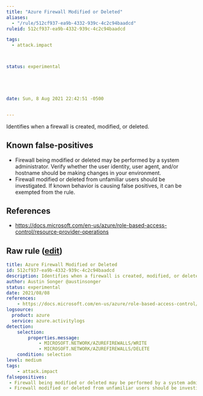 ```yaml
---
title: "Azure Firewall Modified or Deleted"
aliases:
  - "/rule/512cf937-ea9b-4332-939c-4c2c94baadcd"
ruleid: 512cf937-ea9b-4332-939c-4c2c94baadcd

tags:
  - attack.impact



status: experimental





date: Sun, 8 Aug 2021 22:42:51 -0500


---
```


Identifies when a firewall is created, modified, or deleted.

<!--more-->


## Known false-positives

* Firewall being modified or deleted may be performed by a system administrator. Verify whether the user identity, user agent, and/or hostname should be making changes in your environment.
* Firewall modified or deleted from unfamiliar users should be investigated. If known behavior is causing false positives, it can be exempted from the rule.



## References

* https://docs.microsoft.com/en-us/azure/role-based-access-control/resource-provider-operations


## Raw rule ([edit](https://github.com/SigmaHQ/sigma/edit/master/rules/cloud/azure/azure_firewall_modified_or_deleted.yml))
```yaml
title: Azure Firewall Modified or Deleted
id: 512cf937-ea9b-4332-939c-4c2c94baadcd
description: Identifies when a firewall is created, modified, or deleted.
author: Austin Songer @austinsonger
status: experimental
date: 2021/08/08
references:
    - https://docs.microsoft.com/en-us/azure/role-based-access-control/resource-provider-operations
logsource:
  product: azure
  service: azure.activitylogs
detection:
    selection:
        properties.message: 
            - MICROSOFT.NETWORK/AZUREFIREWALLS/WRITE
            - MICROSOFT.NETWORK/AZUREFIREWALLS/DELETE
    condition: selection
level: medium
tags:
    - attack.impact
falsepositives:
 - Firewall being modified or deleted may be performed by a system administrator. Verify whether the user identity, user agent, and/or hostname should be making changes in your environment. 
 - Firewall modified or deleted from unfamiliar users should be investigated. If known behavior is causing false positives, it can be exempted from the rule.

```
